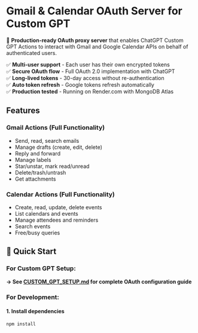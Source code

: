 # Gmail & Calendar OAuth Server for Custom GPT

🚀 **Production-ready OAuth proxy server** that enables ChatGPT Custom GPT Actions to interact with Gmail and Google Calendar APIs on behalf of authenticated users.

✅ **Multi-user support** - Each user has their own encrypted tokens  
✅ **Secure OAuth flow** - Full OAuth 2.0 implementation with ChatGPT  
✅ **Long-lived tokens** - 30-day access without re-authentication  
✅ **Auto token refresh** - Google tokens refresh automatically  
✅ **Production tested** - Running on Render.com with MongoDB Atlas

## Features

### Gmail Actions (Full Functionality)
- Send, read, search emails
- Manage drafts (create, edit, delete)
- Reply and forward
- Manage labels
- Star/unstar, mark read/unread
- Delete/trash/untrash
- Get attachments

### Calendar Actions (Full Functionality)
- Create, read, update, delete events
- List calendars and events
- Manage attendees and reminders
- Search events
- Free/busy queries

## 🎯 Quick Start

### For Custom GPT Setup:
**→ See [CUSTOM_GPT_SETUP.md](CUSTOM_GPT_SETUP.md) for complete OAuth configuration guide**

### For Development:

#### 1. Install dependencies
```bash
npm install
